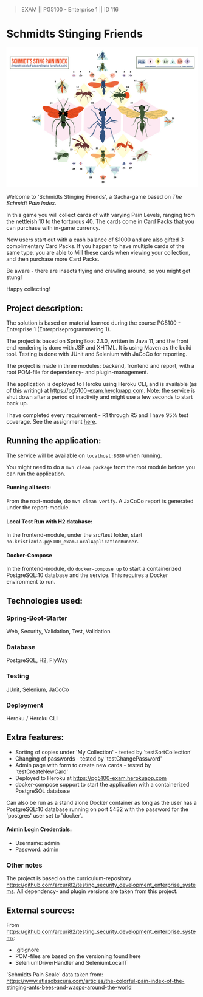 > EXAM || PG5100 - Enterprise 1 || ID 116
# Schmidts Stinging Friends
![](docs/img/schmidt_pain_scale_index.jpg "Graphic by Michelle Enemark")

Welcome to 'Schmidts Stinging Friends', a Gacha-game based on *The Schmidt Pain Index*.

In this game you will collect cards of with varying Pain Levels, ranging from the nettleish 10 to the torturous 40. The cards come in Card Packs that you can purchase with in-game currency.

New users start out with a cash balance of $1000 and are also gifted 3 complimentary Card Packs. If you happen to have multiple cards of the same type, you are able to Mill these cards when viewing your collection, and then purchase more Card Packs.

Be aware - there are insects flying and crawling around, so you might get stung!

Happy collecting!

## Project description:
The solution is based on material learned during the course PG5100 - Enterprise 1 (Enterpriseprogrammering 1).

The project is based on SpringBoot 2.1.0, written in Java 11, and the front end rendering is done with JSF and XHTML. It is using Maven as the build tool.
Testing is done with JUnit and Selenium with JaCoCo for reporting.

The project is made in three modules: backend, frontend and report, with a root POM-file for dependency- and plugin-management.

The application is deployed to Heroku using Heroku CLI, and is available (as of this writing) at https://pg5100-exam.herokuapp.com.
Note: the service is shut down after a period of inactivity and might use a few seconds to start back up.

I have completed every requirement - R1 through R5 and I have 95% test coverage.
See the assignment [here](docs/pg5100_may_exam_2020.pdf).

## Running the application:
The service will be available on `localhost:8080` when running.

You might need to do a `mvn clean package` from the root module before you can run the application.
#### Running all tests:
From the root-module, do `mvn clean verify`. A JaCoCo report is generated under the report-module.

#### Local Test Run with H2 database:
In the frontend-module, under the src/test folder, start `no.kristiania.pg5100_exam.LocalApplicationRunner`.

#### Docker-Compose
In the frontend-module, do `docker-compose up` to start a containerized PostgreSQL:10 database and the service. This requires a Docker environment to run.

## Technologies used:
### Spring-Boot-Starter
Web, Security, Validation, Test, Validation
### Database
PostgreSQL, H2, FlyWay
### Testing
JUnit, Selenium, JaCoCo
### Deployment
Heroku / Heroku CLI

## Extra features:
* Sorting of copies under 'My Collection' - tested by 'testSortCollection'
* Changing of passwords - tested by 'testChangePassword'
* Admin page with form to create new cards - tested by 'testCreateNewCard'
* Deployed to Heroku at https://pg5100-exam.herokuapp.com
* docker-compose support to start the application with a containerized PostgreSQL database

Can also be run as a stand alone Docker container as long as the user has a PostgreSQL:10 database running on port 5432 with the password for the 'postgres' user set to 'docker'.

#### Admin Login Credentials:
* Username: admin
* Password: admin


### Other notes
The project is based on the curriculum-repository https://github.com/arcuri82/testing_security_development_enterprise_systems. 
All dependency- and plugin versions are taken from this project.

## External sources:
From https://github.com/arcuri82/testing_security_development_enterprise_systems:
* .gitignore
* POM-files are based on the versioning found here
* SeleniumDriverHandler and SeleniumLocalIT

'Schmidts Pain Scale' data taken from:
https://www.atlasobscura.com/articles/the-colorful-pain-index-of-the-stinging-ants-bees-and-wasps-around-the-world
